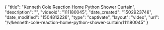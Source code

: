 {
    "title": "Kenneth Cole Reaction Home Python Shower Curtain",
    "description": "",
    "videoid": "111180045",
    "date_created": "1502923748",
    "date_modified": "1504812226",
    "type": "captivate",
    "layout": "video",
    "url": "\/v\/kenneth-cole-reaction-home-python-shower-curtain\/111180045"
}